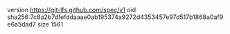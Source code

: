 version https://git-lfs.github.com/spec/v1
oid sha256:7c8a2b7dfefddaaae0ab195374a9272d4353457e97d517b1868a0af9e6a5dad7
size 1561
